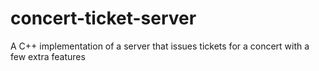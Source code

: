 # concert-ticket-server
A C++ implementation of a server that issues tickets for a concert with a few extra features
